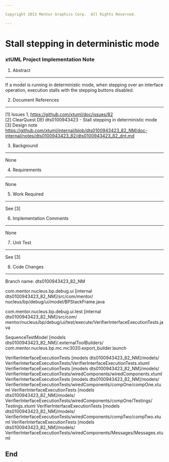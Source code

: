 ```yaml
---

Copyright 2013 Mentor Graphics Corp.  All Rights Reserved.

---
```


# Stall stepping in deterministic mode
### xtUML Project Implementation Note


1. Abstract
-----------
 If a model is running in deterministic mode, when stepping over an interface 
 operation, execution stalls with the stepping buttons disabled. 
 
2. Document References
----------------------
[1] Issues 1, https://github.com/xtuml/doc/issues/82  
[2] ClearQuest DEI dts0100943423 - Stall stepping in deterministic mode  
[3] Design note https://github.com/xtuml/internal/blob/dts0100943423_82_NM/doc-internal/notes/dts0100943423_82/dts0100943423_82_dnt.md

3. Background
-------------
None

4. Requirements
---------------
None

5. Work Required
----------------
See [3]

6. Implementation Comments
--------------------------
None

7. Unit Test
------------
See [3]

8. Code Changes
---------------
Branch name: dts0100943423_82_NM


com.mentor.nucleus.bp.debug.ui [internal dts0100943423_82_NM]/src/com/mentor/
    nucleus/bp/debug/ui/model/BPStackFrame.java

com.mentor.nucleus.bp.debug.ui.test [internal dts0100943423_82_NM]/src/com/
    mentor/nucleus/bp/debug/ui/test/execute/VerifierInterfaceExecutionTests.java


SequenceTestModel [models dts0100943423_82_NM]/.externalToolBuilders/
    com.mentor.nucleus.bp.mc.mc3020.export_builder.launch

VerifierInterfaceExecutionTests [models dts0100943423_82_NM]/models/
    VerifierInterfaceExecutionTests/VerifierInterfaceExecutionTests.xtuml
VerifierInterfaceExecutionTests [models dts0100943423_82_NM]/models/
    VerifierInterfaceExecutionTests/wiredComponents/wiredComponents.xtuml
VerifierInterfaceExecutionTests [models dts0100943423_82_NM]/models/
    VerifierInterfaceExecutionTests/wiredComponents/compOne/compOne.xtuml
VerifierInterfaceExecutionTests [models dts0100943423_82_NM]/models/
    VerifierInterfaceExecutionTests/wiredComponents/compOne/Testings/
    Testings.xtuml
VerifierInterfaceExecutionTests [models dts0100943423_82_NM]/models/
    VerifierInterfaceExecutionTests/wiredComponents/compTwo/compTwo.xtuml
VerifierInterfaceExecutionTests [models dts0100943423_82_NM]/models/
    VerifierInterfaceExecutionTests/wiredComponents/Messages/Messages.xtuml



End
---

